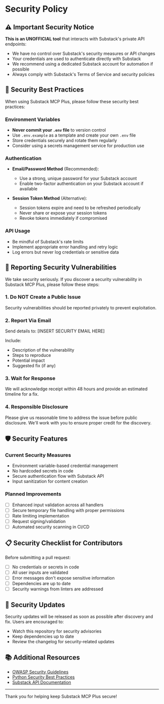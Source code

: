 # Security Policy

## ⚠️ Important Security Notice

**This is an UNOFFICIAL tool** that interacts with Substack's private API endpoints:
- We have no control over Substack's security measures or API changes
- Your credentials are used to authenticate directly with Substack
- We recommend using a dedicated Substack account for automation if possible
- Always comply with Substack's Terms of Service and security policies

## 🔐 Security Best Practices

When using Substack MCP Plus, please follow these security best practices:

### Environment Variables
- **Never commit your `.env` file** to version control
- Use `.env.example` as a template and create your own `.env` file
- Store credentials securely and rotate them regularly
- Consider using a secrets management service for production use

### Authentication
- **Email/Password Method** (Recommended):
  - Use a strong, unique password for your Substack account
  - Enable two-factor authentication on your Substack account if available
  
- **Session Token Method** (Alternative):
  - Session tokens expire and need to be refreshed periodically
  - Never share or expose your session tokens
  - Revoke tokens immediately if compromised

### API Usage
- Be mindful of Substack's rate limits
- Implement appropriate error handling and retry logic
- Log errors but never log credentials or sensitive data

## 🚨 Reporting Security Vulnerabilities

We take security seriously. If you discover a security vulnerability in Substack MCP Plus, please follow these steps:

### 1. Do NOT Create a Public Issue
Security vulnerabilities should be reported privately to prevent exploitation.

### 2. Report Via Email
Send details to: [INSERT SECURITY EMAIL HERE]

Include:
- Description of the vulnerability
- Steps to reproduce
- Potential impact
- Suggested fix (if any)

### 3. Wait for Response
We will acknowledge receipt within 48 hours and provide an estimated timeline for a fix.

### 4. Responsible Disclosure
Please give us reasonable time to address the issue before public disclosure. We'll work with you to ensure proper credit for the discovery.

## 🛡️ Security Features

### Current Security Measures
- Environment variable-based credential management
- No hardcoded secrets in code
- Secure authentication flow with Substack API
- Input sanitization for content creation

### Planned Improvements
- [ ] Enhanced input validation across all handlers
- [ ] Secure temporary file handling with proper permissions
- [ ] Rate limiting implementation
- [ ] Request signing/validation
- [ ] Automated security scanning in CI/CD

## 📋 Security Checklist for Contributors

Before submitting a pull request:
- [ ] No credentials or secrets in code
- [ ] All user inputs are validated
- [ ] Error messages don't expose sensitive information
- [ ] Dependencies are up to date
- [ ] Security warnings from linters are addressed

## 🔄 Security Updates

Security updates will be released as soon as possible after discovery and fix. Users are encouraged to:
- Watch this repository for security advisories
- Keep dependencies up to date
- Review the changelog for security-related updates

## 📚 Additional Resources

- [OWASP Security Guidelines](https://owasp.org/)
- [Python Security Best Practices](https://python.readthedocs.io/en/latest/library/security_warnings.html)
- [Substack API Documentation](https://substack.com/api)

---

Thank you for helping keep Substack MCP Plus secure!